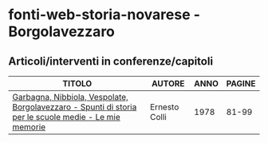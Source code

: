 # fonti-web-storia-novarese - Borgolavezzaro

## Articoli/interventi in conferenze/capitoli

| TITOLO                                                                                                                                                                            | AUTORE        | ANNO | PAGINE |
|-----------------------------------------------------------------------------------------------------------------------------------------------------------------------------------|---------------|------|--------|
| [Garbagna, Nibbiola, Vespolate, Borgolavezzaro - Spunti di storia per le scuole medie - Le mie memorie](https://www.alzati.it/BassaNovarese/LeMieMemorie/HTML5/LeMieMemorie.html) | Ernesto Colli | 1978 | 81-99  |